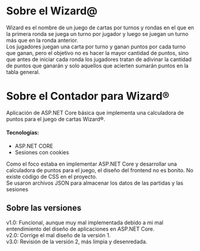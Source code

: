 # Sobre el Wizard@

Wizard es el nombre de un juego de cartas por turnos y rondas en el que en la primera ronda se juega un turno por jugador y luego se juegan un turno más que en la ronda anterior.\
Los jugadores juegan una carta por turno y ganan puntos por cada turno que ganan, pero el objetivo no es hacer la mayor cantidad de puntos, sino que antes de iniciar cada ronda los jugadores tratan de adivinar la cantidad de puntos que ganarán y solo aquellos que acierten sumarán puntos en la tabla general.

# Sobre el Contador para Wizard®

Aplicación de ASP.NET Core básica que implementa una calculadora de puntos para el juego de cartas Wizard®.
#### Tecnologías:
*  ASP.NET CORE
*  Sesiones con cookies

Como el foco estaba en implementar ASP.NET Core y desarrollar una calculadora de puntos para el juego, el diseño del frontend no es bonito. No existe código de CSS en el proyecto.\
Se usaron archivos JSON para almacenar los datos de las partidas y las sesiones

## Sobre las versiones
v1.0: Funcional, aunque muy mal implementada debido a mi mal entendimiento del diseño de aplicaciones en ASP.NET Core.\
v2.0: Corrige el mal diseño de la versión 1.\
v3.0: Revisión de la versión 2, más limpia y desenredada.
